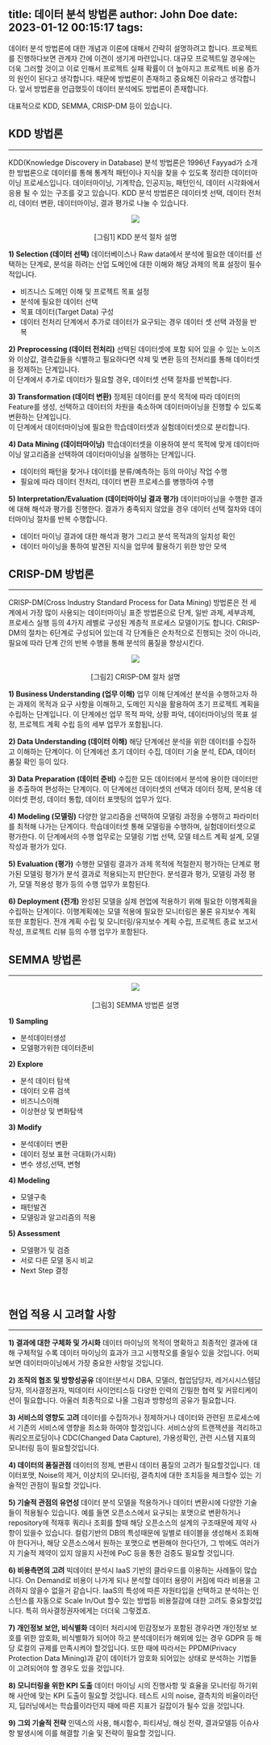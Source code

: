 title: 데이터 분석 방법론
author: John Doe
date: 2023-01-12 00:15:17
tags:
---
데이터 분석 방법론에 대한 개념과 이론에 대해서 간략히 설명하려고 합니다.
프로젝트를 진행하다보면 관계자 간에 이견이 생기게 마련입니다. 대규모 프로젝트일 경우에는 더욱 그러할 것이고 이로 인해서 프로젝트 실패 확률이 더 높아지고 프로젝트 비용 증가의 원인이 된다고 생각합니다.
때문에 방법론이 존재하고 중요해진 이유라고 생각합니다.
앞서 방법론을 언급했듯이 데이터 분석에도 방법론이 존재합니다.

대표적으로 KDD, SEMMA, CRISP-DM 등이 있습니다.

## KDD 방법론
---
KDD(Knowledge Discovery in Database) 분석 방법론은 1996년 Fayyad가 소개한 방법론으로 데이터를 통해 통계적 패턴이나 지식을 찾을 수 있도록 정리한 데이터마이닝 프로세스입니다. 데이터마이닝, 기계학습, 인공지능, 패턴인식, 데이터 시각화에서 응용 될 수 있는 구조를 갖고 있습니다. KDD 분석 방법론은 데이터셋 선택, 데이터 전처리, 데이터 변환, 데이터마이닝, 결과 평가로 나눌 수 있습니다.

<div align="center"><img src="https://user-images.githubusercontent.com/79561091/214757214-ff35f6f7-9c7f-4e04-841d-af18b43ccce3.jpg" /></div>
<br>
<center>[그림1] KDD 분석 절차 설명</center>

**1) Selection (데이터 선택)**
데이터베이스나 Raw data에서 분석에 필요한 데이터를 선택하는 단계로, 분석을 하려는 산업 도메인에 대한 이해와 해당 과제의 목표 설정이 필수적입니다.

- 비즈니스 도메인 이해 및 프로젝트 목표 설정
- 분석에 필요한 데이터 선택
- 목표 데이터(Target Data) 구성
- 데이터 전처리 단계에서 추가로 데이터가 요구되는 경우 데이터 셋 선택 과정을 반복

**2) Preprocessing (데이터 전처리)**
선택된 데이터셋에 포함 되어 있을 수 있는 노이즈와 이상값, 결측값들을 식별하고 필요하다면 삭제 및 변환 등의 전처리를 통해 데이터셋을 정제하는 단계입니다.  
이 단계에서 추가로 데이터가 필요할 경우, 데이터셋 선택 절차를 반복합니다.

**3) Transformation (데이터 변환)**
정제된 데이터를 분석 목적에 따라 데이터의 Feature를 생성, 선택하고 데이터의 차원을 축소하며 데이터마이닝을 진행할 수 있도록 변환하는 단계입니다.  
이 단계에서 데이터마이닝에 필요한 학습데이터셋과 실험데이터셋으로 분리합니다.

**4) Data Mining (데이터마이닝)**
학습데이터셋을 이용하여 분석 목적에 맞게 데이터마이닝 알고리즘을 선택하여 데이터마이닝을 실행하는 단계입니다.  

- 데이터의 패턴을 찾거나 데이터를 분류/예측하는 등의 마이닝 작업 수행
- 필요에 따라 데이터 전처리, 데이터 변환 프로세스를 병행하여 수행

**5) Interpretation/Evaluation (데이터마이닝 결과 평가)**
데이터마이닝을 수행한 결과에 대해 해석과 평가를 진행한다. 결과가 충족되지 않았을 경우 데이터 선택 절차와 데이터마이닝 절차를 반복 수행합니다.

- 데이터 마이닝 결과에 대한 해석과 평가 그리고 분석 목적과의 일치성 확인
- 데이터 마이닝을 통하여 발견된 지식을 업무에 활용하기 위한 방안 모색

## CRISP-DM 방법론
---
CRISP-DM(Cross Industry Standard Process for Data Mining) 방법론은 전 세계에서 가장 많이 사용되는 데이터마이닝 표준 방법론으로 단계, 일반 과제, 세부과제, 프로세스 실행 등의 4가지 레벨로 구성된 계층적 프로세스 모델이기도 합니다.
CRISP-DM의 절차는 6단계로 구성되어 있는데 각 단계들은 순차적으로 진행되는 것이 아니라, 필요에 따라 단계 간의 반복 수행을 통해 분석의 품질을 향상시킨다.

<div align="center"><img src="https://user-images.githubusercontent.com/79561091/214881315-523bf0f1-26e3-41ba-a5ec-11c273366932.jpg" /></div>
<br>
<center>[그림2] CRISP-DM 절차 설명</center>

**1) Business Understanding (업무 이해)**
업무 이해 단계에선 분석을 수행하고자 하는 과제의 목적과 요구 사항을 이해하고, 도메인 지식을 활용하여 초기 프로젝트 계획을 수립하는 단계입니다. 이 단계에선 업무 목적 파악, 상황 파악, 데이터마이닝의 목표 설정, 프로젝트 계획 수립 등의 세부 업무가 포함됩니다.

**2) Data Understanding (데이터 이해)**
해당 단계에선 분석을 위한 데이터를 수집하고 이해하는 단계이다. 이 단계에선 초기 데이터 수집, 데이터 기술 분석, EDA, 데이터 품질 확인 등이 있다.

**3) Data Preparation (데이터 준비)**
수집한 모든 데이터에서 분석에 용이한 데이터만을 추출하여 편성하는 단계이다. 이 단계에선 데이터셋의 선택과 데이터 정제, 분석용 데이터셋 편성, 데이터 통합, 데이터 포맷팅의 업무가 있다.
 
 **4) Modeling (모델링)**
다양한 알고리즘을 선택하여 모델링 과정을 수행하고 파라미터를 최적해 나가는 단계이다. 학습데이터셋 통해 모델링을 수행하며, 실험데이터셋으로 평가한다. 이 단계에서의 수행 업무로는 모델링 기법 선택, 모델 테스트 계획 설계, 모델 작성과 평가가 있다.

**5) Evaluation (평가)**
수행한 모델링 결과가 과제 목적에 적절한지 평가하는 단계로 평가된 모델링 평가가 분석 결과로 적용되는지 판단한다. 분석결과 평가, 모델링 과정 평가, 모델 적용성 평가 등의 수행 업무가 포함된다.

**6) Deployment (전개)**
완성된 모델을 실제 현업에 적용하기 위해 필요한 이행계획을 수립하는 단계이다. 이행계획에는 모델 적용에 필요한 모니터링은 물론 유지보수 계획 또한 포함된다. 전개 계획 수립 및 모니터링/유지보수 계획 수립, 프로젝트 종료 보고서 작성, 프로젝트 리뷰 등의 수행 업무가 포함된다.

## SEMMA 방법론
---
<div align="center"><img src="https://user-images.githubusercontent.com/79561091/214757216-30510513-7ca5-45d2-8a74-7a0651a03897.jpg" /></div>
<br>
<center>[그림3] SEMMA 방법론 설명</center>

**1) Sampling**
- 분석데이터생성
- 모델평가위한 데이터준비

**2) Explore**
- 분석 데이터 탐색
- 데이터 오류 검색
- 비즈니스이해
- 이상현상 및 변화탐색

**3) Modify**
- 분석데이터 변환
- 데이터 정보 표현 극대화(가시화)
- 변수 생성,선택, 변형

**4) Modeling**
- 모델구축
- 패턴발견
- 모델링과 알고리즘의 적용

**5) Assessment**
- 모델평가 및 검증
- 서로 다른 모델 동시 비교
- Next Step 결정

<br>

## 현업 적용 시 고려할 사항
---
**1) 결과에 대한 구체화 및 가시화**
데이터 마이닝의 목적이 명확하고 최종적인 결과에 대해 구체적일 수록 데이터 마이닝의 효과가 크고 시행착오를 줄일수 있을 것입니다.
어찌보면 데이터마이닝에서 가장 중요한 사항일 것입니다.

**2) 조직의 협조 및 방향성공유**
데이터분석시 DBA, 모델러, 협업담당자, 레거시시스템담당자, 의사결정권자, 빅데이터 사이언티스등 다양한 인력의 긴밀한 협력 및 커뮤티케이션이 필요합니다. 아울러 최종적으로 나올 그림과 방향성의 공유가 필요합니다.

**3) 서비스의 영향도 고려**
데이터를 수집하거나 정제하거나 데이터와 관련된 프로세스에서 기존의 서비스에 영향을 최소화 하여야 할것입니다.
서비스상의 트랜잭션을 격리하고 쿼리오프로딩이나 CDC(Changed Data Capture), 가용성확인, 관련 시스템 지표의 모니터링 등이 필요할것입니다.

**4) 데이터의 품질관점**
데이터의 정제, 변환시 데이터 품질의 고려가 필요할것입니다. 데이터포맷, Noise의 제거, 이상치의 모니터링, 결측치에 대한 조치등을 체크할수 있는 기술적인 관점이 필요할 것입니다.

**5) 기술적 관점의 유연성**
데이터 분석 모델을 적용하거나 데이터 변환시에 다양한 기술들이 적용될수 있습니다. 예를 들면 오픈소스에서 요구되는 포맷으로 변환하거나 repository에 적재후 쿼리나 조회를 할때 해당 오픈소스의 설계의 구조때문에 제약 사항이 있을수 있습니다. 컬럼기반의 DB의 특성때문에 일별로 테이블을 생성해서 조회해야 한다거나, 해당 오픈소스에서 원하는 포맷으로 변환해야 한다던가, 그 밖에도 여러가지 기술적 제약이 있지 않을지 사전에 PoC 등을 통한 검증도 필요할 것입니다.

**6) 비용측면의 고려**
빅데이터 분석시 IaaS 기반의 클라우드를 이용하는 사례들이 많습니다. On Demand로 비용이 나가게 되나 분석할 데이터 용량이 커짐에 따라 비용을 고려하지 않을수 없을거 같습니다. IaaS의 특성에 따른 자원타입을 선택하고 분석하는 인스턴스를 자동으로 Scale In/Out 할수 있는 방법등 비용절감에 대한 고려도 중요할것입니다. 특히 의사결정권자에게는 더더욱 그렇겠죠.

**7) 개인정보 보안, 비식별화**
데이터 처리시에 민감정보가 포함된 경우라면 개인정보 보호를 위한 암호화, 비식별화가 되어야 하고 분석데이터가 해외에 있는 경우 GDPR 등 해당 로컬의 규제를 만족시켜야 할것입니다. 또한 때에 따라서는 PPDM(Privacy Protection Data Mining)과 같이 데이터가 암호화 되어있는 상태로 분석하는 기법들이 고려되어야 할 경우도 있을 것입니다.

**8) 모니터링을 위한 KPI 도출**
데이터 마이닝 시의 진행사항 및 효율을 모니터링 하기위해 사안에 맞는 KPI 도출이 필요할 것입니다. 테스트 시의 noise, 결측치의 비율이라던지, 딥러닝에서는 학습률이라던지 때에 따른 지표가 길잡이가 될수 있을 것입니다.

**9) 그외 기술적 전략**
인덱스의 사용, 해시함수, 파티셔닝, 해싱 전략, 결과모델등 이슈사항 발생시에 이를 해결할 기술 및 전략이 필요할 것입니다.
